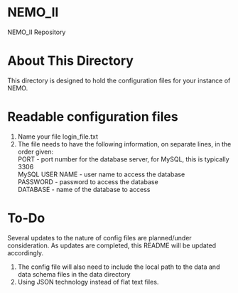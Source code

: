 # NEMO_II
NEMO_II Repository

# About This Directory
This directory is designed to hold the configuration files for your instance of NEMO. 

# Readable configuration files
1) Name your file login_file.txt
2) The file needs to have the following information, on separate lines, in the order given: <br/>
  PORT - port number for the database server, for MySQL, this is typically 3306 <br/>
  MySQL USER NAME - user name to access the database <br/>
  PASSWORD - password to access the database <br/>
  DATABASE - name of the database to access <br/>
  
# To-Do
Several updates to the nature of config files are planned/under consideration. As updates are completed, this README will be updated accordingly.
1) The config file will also need to include the local path to the data and data schema files in the data directory
2) Using JSON technology instead of flat text files.

